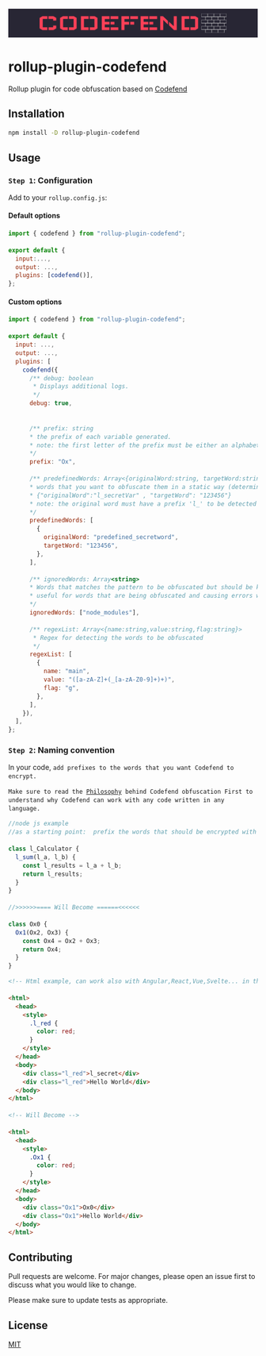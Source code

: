 <p align="center">
 <img src="./public/img/logo.png">
</p>

# rollup-plugin-codefend

Rollup plugin for code obfuscation based on [Codefend](https://www.npmjs.com/package/codefend)

## Installation

```bash
npm install -D rollup-plugin-codefend
```

## Usage

### `Step 1`: Configuration

Add to your `rollup.config.js`:

#### Default options

```js
import { codefend } from "rollup-plugin-codefend";

export default {
  input:...,
  output: ...,
  plugins: [codefend()],
};
```

#### Custom options

```js
import { codefend } from "rollup-plugin-codefend";

export default {
  input: ...,
  output: ...,
  plugins: [
    codefend({
      /** debug: boolean
       * Displays additional logs.
       */
      debug: true,


      /** prefix: string
      * the prefix of each variable generated.
      * note: the first letter of the prefix must be either an alphabet or "_" so that the variable generated be valid.
      */
      prefix: "Ox",

      /** predefinedWords: Array<{originalWord:string, targetWord:string}>
      * words that you want to obfuscate them in a static way (determined output)
      * {"originalWord":"l_secretVar" , "targetWord": "123456"}
      * note: the original word must have a prefix 'l_' to be detected in the first place so that it gets replaced.
      */
      predefinedWords: [
        {
          originalWord: "predefined_secretword",
          targetWord: "123456",
        },
      ],

      /** ignoredWords: Array<string>
      * Words that matches the pattern to be obfuscated but should be kept as is without being obfuscated.
      * useful for words that are being obfuscated and causing errors when running or building the code
      */
      ignoredWords: ["node_modules"],

      /** regexList: Array<{name:string,value:string,flag:string}>
       * Regex for detecting the words to be obfuscated
       */
      regexList: [
        {
          name: "main",
          value: "([a-zA-Z]+(_[a-zA-Z0-9]+)+)",
          flag: "g",
        },
      ],
    }),
  ],
};
```

### `Step 2`: Naming convention

In your code, `add prefixes to the words that you want Codefend to encrypt.`

`Make sure to read the `[`Philosophy`](https://github.com/Codefend/core#philosophy)` behind Codefend obfuscation First to understand why Codefend can work with any code written in any language.`

```js
//node js example
//as a starting point:  prefix the words that should be encrypted with l_

class l_Calculator {
  l_sum(l_a, l_b) {
    const l_results = l_a + l_b;
    return l_results;
  }
}

//>>>>>>==== Will Become ======<<<<<<

class Ox0 {
  Ox1(Ox2, Ox3) {
    const Ox4 = Ox2 + Ox3;
    return Ox4;
  }
}
```

```html
<!-- Html example, can work also with Angular,React,Vue,Svelte... in the same way -->

<html>
  <head>
    <style>
      .l_red {
        color: red;
      }
    </style>
  </head>
  <body>
    <div class="l_red">l_secret</div>
    <div class="l_red">Hello World</div>
  </body>
</html>

<!-- Will Become -->

<html>
  <head>
    <style>
      .Ox1 {
        color: red;
      }
    </style>
  </head>
  <body>
    <div class="Ox1">Ox0</div>
    <div class="Ox1">Hello World</div>
  </body>
</html>
```

## Contributing

Pull requests are welcome. For major changes, please open an issue first to discuss what you would like to change.

Please make sure to update tests as appropriate.

## License

[MIT](./LICENSE.md)
